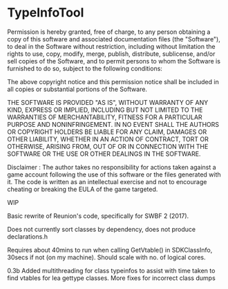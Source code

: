 # TypeInfoTool

Permission is hereby granted, free of charge, to any person obtaining a copy of this software and associated documentation files (the "Software"), to deal in the Software without restriction, including without limitation the rights to use, copy, modify, merge, publish, distribute, sublicense, and/or sell copies of the Software, and to permit persons to whom the Software is furnished to do so, subject to the following conditions:

The above copyright notice and this permission notice shall be included in all copies or substantial portions of the Software.

THE SOFTWARE IS PROVIDED "AS IS", WITHOUT WARRANTY OF ANY KIND, EXPRESS OR IMPLIED, INCLUDING BUT NOT LIMITED TO THE WARRANTIES OF MERCHANTABILITY, FITNESS FOR A PARTICULAR PURPOSE AND NONINFRINGEMENT. IN NO EVENT SHALL THE AUTHORS OR COPYRIGHT HOLDERS BE LIABLE FOR ANY CLAIM, DAMAGES OR OTHER LIABILITY, WHETHER IN AN ACTION OF CONTRACT, TORT OR OTHERWISE, ARISING FROM, OUT OF OR IN CONNECTION WITH THE SOFTWARE OR THE USE OR OTHER DEALINGS IN THE SOFTWARE.

Disclaimer : The author takes no responsibility for actions taken against a game account following the use of this software or the files generated with it. The code is written as an intellectual exercise and not to encourage cheating or breaking the EULA of the game targeted.

WIP

Basic rewrite of Reunion's code, specifically for SWBF 2 (2017).

Does not currently sort classes by dependency, does not produce declarations.h

Requires about 40mins to run when calling GetVtable() in SDKClassInfo, 30secs if not (on my machine). Should scale with no. of logical cores.

0.3b Added multithreading for class typeinfos to assist with time taken to find vtables for lea gettype classes. More fixes for incorrect class dumps

